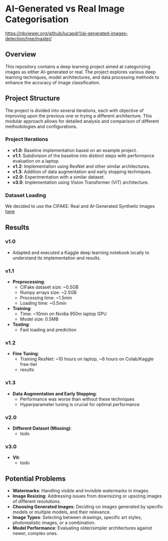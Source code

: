 
# AI-Generated vs Real Image Categorisation

https://nbviewer.org/github/lucapdr1/ai-generated-images-detection/tree/master/


## Overview

This repository contains a deep learning project aimed at categorizing images as either AI-generated or real. The project explores various deep learning techniques, model architectures, and data processing methods to enhance the accuracy of image classification.

## Project Structure

The project is divided into several iterations, each with objective of improving upon the previous one or trying a different architecture. This modular approach allows for detailed analysis and comparison of different methodologies and configurations.

### Project Iterations

- **v1.0**: Baseline implementation based on an example project.
- **v1.1**: Subdivision of the baseline into distinct steps with performance evaluation on a laptop.
- **v1.2**: Implementation using ResNet and other similar architectures.
- **v1.3**: Addition of data augmentation and early stopping techniques.
- **v2.0**: Experimentation with a similar dataset.
- **v3.0**: Implementation using Vision Transformer (ViT) architecture.

### Dataset Loading

We decided to use the CIFAKE: Real and AI-Generated Synthetic Images [here](https://www.kaggle.com/datasets/birdy654/cifake-real-and-ai-generated-synthetic-images)


## Results
### v1.0
- Adapted and executed a Kaggle deep learning notebook locally to understand its implementation and results.

### v1.1
- **Preprocessing**:
  - CIFake dataset size: ~0.5GB
  - Numpy arrays size: ~2.5GB
  - Processing time: ~1.5min
  - Loading time: ~0.5min
- **Training**:
  - Time: ~10min on Nvidia 950m laptop GPU
  - Model size: 0.5MB
- **Testing**:
  - Fast loading and prediction

### v1.2
- **Fine Tuning**:
  - Training ResNet: ~10 hours on laptop, ~6 hours on Colab/Kaggle free-tier
  - results

### v1.3
- **Data Augmentation and Early Stopping**:
  - Performance was worse than without these techniques
  - Hyperparameter tuning is crucial for optimal performance

### v2.0
- **Different Dataset (Missing)**:
  - todo

### v3.0
- **Vit**:
  - todo

## Potential Problems
- **Watermarks**: Handling visible and invisible watermarks in images.
- **Image Resizing**: Addressing issues from downsizing or upsizing images of different resolutions.
- **Choosing Generated Images**: Deciding on images generated by specific models or multiple models, and their relevance.
- **Image Types**: Selecting between drawings, specific art styles, photorealistic images, or a combination.
- **Model Performance**: Evaluating older/simpler architectures against newer, complex ones.
